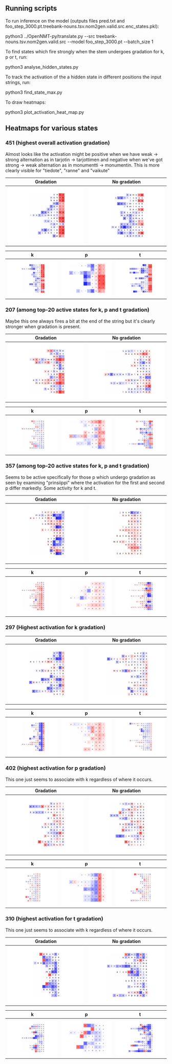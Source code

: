 ## Running scripts

To run inference on the model (outputs files pred.txt and foo_step_3000.pt.treebank-nouns.tsv.nom2gen.valid.src.enc_states.pkl):

python3 ../OpenNMT-py/translate.py --src treebank-nouns.tsv.nom2gen.valid.src --model foo_step_3000.pt --batch_size 1

To find states which fire strongly when the stem undergoes gradation for k, p or t, run:

python3 analyse_hidden_states.py

To track the activation of the a hidden state in different positions the input strings, run:

python3 find_state_max.py

To draw heatmaps:

python3 plot_activation_heat_map.py

## Heatmaps for various states

### 451 (highest overall activation gradation)

Almost looks like the activation might be positive when we have weak -> strong alternation as in tarjotin -> tarjottimen and negative when we've got strong -> weak alternation as in monumentti -> monumentin. This is more clearly visible for "tiedote", "ranne" and "vaikute"

Gradation            | No gradation
:-------------------------:|:-------------------------:
![](heatmaps/451_grad.png) |  ![](heatmaps/451_non_grad.png)

k            | p            | t
:-------------------------:|:-------------------------:|:-------------------------:
![](heatmaps/451_k.png) |  ![](heatmaps/451_p.png) | ![](heatmaps/451_t.png)

### 207 (among top-20 active states for k, p and t gradation)

Maybe this one always fires a bit at the end of the string but it's clearly stronger when gradation is present.

Gradation            | No gradation
:-------------------------:|:-------------------------:
![](heatmaps/207_grad.png) |  ![](heatmaps/207_non_grad.png)

k            | p            | t
:-------------------------:|:-------------------------:|:-------------------------:
![](heatmaps/207_k.png) |  ![](heatmaps/207_p.png) | ![](heatmaps/207_t.png)

### 357 (among top-20 active states for k, p and t gradation)

Seems to be active specifically for those p which undergo gradation as seen by examining "prinsiippi" where the activation for the first and second p differ markedly.  Some activity for k and t.

Gradation            | No gradation
:-------------------------:|:-------------------------:
![](heatmaps/357_grad.png) |  ![](heatmaps/357_non_grad.png)

k            | p            | t
:-------------------------:|:-------------------------:|:-------------------------:
![](heatmaps/357_k.png) |  ![](heatmaps/357_p.png) | ![](heatmaps/357_t.png)

### 297 (Highest activation for k gradation)
Gradation            | No gradation
:-------------------------:|:-------------------------:
![](heatmaps/297_grad.png) |  ![](heatmaps/297_non_grad.png)

k            | p            | t
:-------------------------:|:-------------------------:|:-------------------------:
![](heatmaps/297_k.png) |  ![](heatmaps/297_p.png) | ![](heatmaps/297_t.png)

### 402 (highest activation for p gradation)

This one just seems to associate with k regardless of where it occurs.

Gradation            | No gradation
:-------------------------:|:-------------------------:
![](heatmaps/402_grad.png) |  ![](heatmaps/402_non_grad.png)

k            | p            | t
:-------------------------:|:-------------------------:|:-------------------------:
![](heatmaps/402_k.png) |  ![](heatmaps/402_p.png) | ![](heatmaps/402_t.png)

### 310 (highest activation for t gradation)

This one just seems to associate with k regardless of where it occurs.

Gradation            | No gradation
:-------------------------:|:-------------------------:
![](heatmaps/310_grad.png) |  ![](heatmaps/310_non_grad.png)

k            | p            | t
:-------------------------:|:-------------------------:|:-------------------------:
![](heatmaps/310_k.png) |  ![](heatmaps/310_p.png) | ![](heatmaps/310_t.png)

